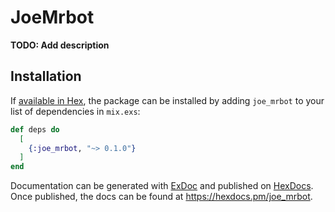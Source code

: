 # JoeMrbot

**TODO: Add description**

## Installation

If [available in Hex](https://hex.pm/docs/publish), the package can be installed
by adding `joe_mrbot` to your list of dependencies in `mix.exs`:

```elixir
def deps do
  [
    {:joe_mrbot, "~> 0.1.0"}
  ]
end
```

Documentation can be generated with [ExDoc](https://github.com/elixir-lang/ex_doc)
and published on [HexDocs](https://hexdocs.pm). Once published, the docs can
be found at <https://hexdocs.pm/joe_mrbot>.

